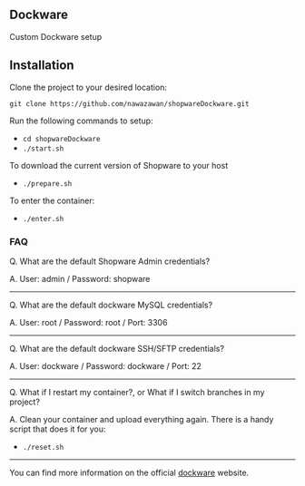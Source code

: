## Dockware

Custom Dockware setup

## Installation

Clone the project to your desired location: 

`git clone https://github.com/nawazawan/shopwareDockware.git`

Run the following commands to setup:

* `cd shopwareDockware`
* `./start.sh`

To download the current version of Shopware to your host

* `./prepare.sh`

To enter the container: 

* `./enter.sh`

### FAQ 
Q. What are the default Shopware Admin credentials?

A. User: admin / Password: shopware

------

Q. What are the default dockware MySQL credentials?

A. User: root / Password: root / Port: 3306

------

Q. What are the default dockware SSH/SFTP credentials?

A. User: dockware / Password: dockware / Port: 22

------

Q. What if I restart my container?, or What if I switch branches in my project?

A. Clean your container and upload everything again. There is a handy script that does it for you:

* `./reset.sh`

------

You can find more information on the official [dockware](https://dockware.io) website.

